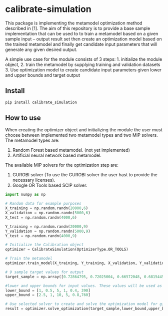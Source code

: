 calibrate-simulation
================

<!-- WARNING: THIS FILE WAS AUTOGENERATED! DO NOT EDIT! -->

This package is implementing the metamodel optimization method described
in \[1\]. The aim of this repository is to provide a base sample
implementation that can be used to to train a metamodel based on a given
sample input – output result set then create an optimization model based
on the trained metamodel and finally get candidate input parameters that
will generate any given desired output.

A simple use case for the module consists of 3 steps: 1. initialize the
module object, 2. train the metamodel by supplying training and
validation datasets 3. Use optimization model to create candidate input
parameters given lower and upper bounds and target output

## Install

``` sh
pip install calibrate_simulation
```

## How to use

When creating the optimizer object and initializing the module the user
must choose between implemented two metamodel types and two MIP solvers.
The metamodel types are:

1.  Random Forest based metamodel. (not yet implemented)
2.  Artificial neural network based metamodel.

The available MIP solvers for the optimization step are:

1.  GUROBI solver (To use the GUROBI solver the user hast to provide the
    necessary licenses).
2.  Google OR Tools based SCIP solver.

``` python
import numpy as np

# Random data for example purposes
X_training = np.random.randn(20000,6)
X_validation = np.random.randn(5000,6)
X_test = np.random.randn(4000,6)

Y_training = np.random.randn(20000,9)
Y_validation = np.random.randn(5000,9)
Y_test = np.random.randn(4000,9)

# Initialize the Calibration object 
optimizer = CalibrateSimulation(OptimizerType.OR_TOOLS)

# Train the metamodel 
optimizer.train_model(X_training, Y_training, X_validation, Y_validation)

# 9 sample target values for output
target_sample = np.array([0.72864795, 0.72025004, 0.66572048, 0.68154454, 0.65445883, 0.57947686, 0.60197869, 0.53777778, 0.56603774])

#lower and upper bounds for input values. These values will be used as constraints for the optimization 
lower_bound = [1, 0.5, 5, 1, 0.4, 390]
upper_bound = [2.5, 1, 10, 5, 0.8,760]

# Use selected solver to create and solve the optimization model for given sample target values
result = optimizer.solve_optimization(target_sample,lower_bound,upper_bound)
```
